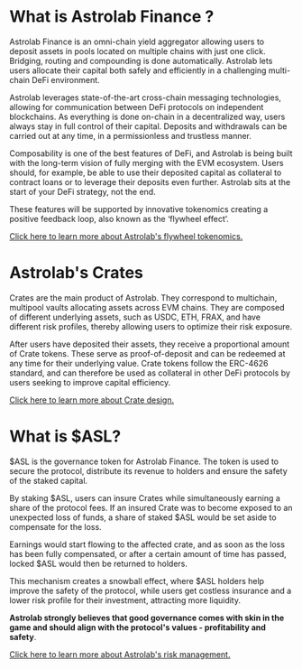 # What is Astrolab Finance ?

Astrolab Finance is an omni-chain yield aggregator allowing users to deposit assets in pools located on multiple chains with just one click. Bridging, routing and compounding is done automatically. Astrolab lets users allocate their capital both safely and efficiently in a challenging multi-chain DeFi environment.

Astrolab leverages state-of-the-art cross-chain messaging technologies, allowing for communication between DeFi protocols on independent blockchains. As everything is done on-chain in a decentralized way, users always stay in full control of their capital. Deposits and withdrawals can be carried out at any time, in a permissionless and trustless manner.

Composability is one of the best features of DeFi, and Astrolab is being built with the long-term vision of fully merging with the EVM ecosystem. Users should, for example, be able to use their deposited capital as collateral to contract loans or to leverage their deposits even further. Astrolab sits at the start of your DeFi strategy, not the end.

These features will be supported by innovative tokenomics creating a positive feedback loop, also known as the ‘flywheel effect’.

[Click here to learn more about Astrolab's flywheel tokenomics.](/tokenomics/flywheel.html)

# Astrolab's Crates

Crates are the main product of Astrolab. They correspond to multichain, multipool vaults allocating assets across EVM chains. They are composed of different underlying assets, such as USDC, ETH, FRAX, and have different risk profiles, thereby allowing users to optimize their risk exposure.

After users have deposited their assets, they receive a proportional amount of Crate tokens. These serve as proof-of-deposit and can be redeemed at any time for their underlying value. Crate tokens follow the ERC-4626 standard, and can therefore be used as collateral in other DeFi protocols by users seeking to improve capital efficiency.

[Click here to learn more about Crate design.](/product/crates101.html)

# What is $ASL?

$ASL is the governance token for Astrolab Finance. The token is used to secure the protocol, distribute its revenue to holders and ensure the safety of the staked capital.

By staking $ASL, users can insure Crates while simultaneously earning a share of the protocol fees. If an insured Crate was to become exposed to an unexpected loss of funds, a share of staked $ASL would be set aside to compensate for the loss.

Earnings would start flowing to the affected crate, and as soon as the loss has been fully compensated, or after a certain amount of time has passed, locked $ASL would then be returned to holders.

This mechanism creates a snowball effect, where $ASL holders help improve the safety of the protocol, while users get costless insurance and a lower risk profile for their investment, attracting more liquidity.

**Astrolab strongly believes that good governance comes with skin in the game and should align with the protocol's values - profitability and safety**.

[Click here to learn more about Astrolab's risk management.](/safu/principles.html)
